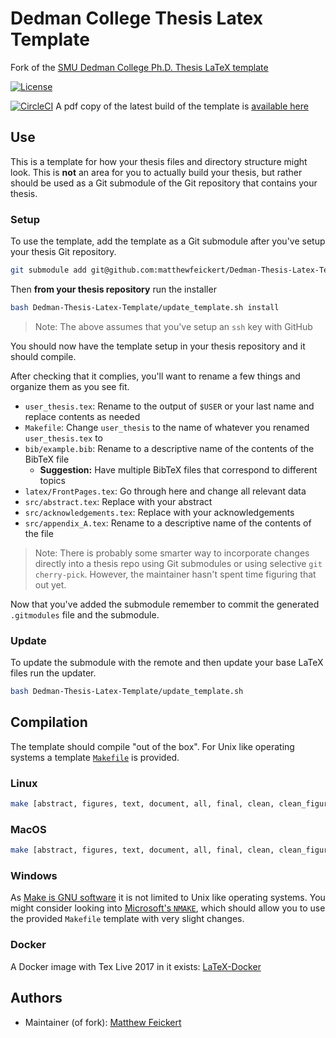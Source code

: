 # Dedman College Thesis Latex Template

Fork of the [SMU Dedman College Ph.D. Thesis LaTeX template](https://www.smu.edu/graduate/CurrentStudents/Graduation/DissThesisGuide)

[![License](https://img.shields.io/badge/License-BSD%203--Clause-blue.svg)](https://opensource.org/licenses/BSD-3-Clause)

[![CircleCI](https://circleci.com/gh/matthewfeickert/Dedman-Thesis-Latex-Template/tree/master.svg?style=svg)](https://circleci.com/gh/matthewfeickert/Dedman-Thesis-Latex-Template/tree/master)
A pdf copy of the latest build of the template is [available here](https://www.physics.smu.edu/mfeickert/dedman-thesis-latex-template/template.pdf)

## Use

This is a template for how your thesis files and directory structure might look. This is **not** an area for you to actually build your thesis, but rather should be used as a Git submodule of the Git repository that contains your thesis.

### Setup

To use the template, add the template as a Git submodule after you've setup your thesis Git repository.

```bash
git submodule add git@github.com:matthewfeickert/Dedman-Thesis-Latex-Template.git
```

Then **from your thesis repository** run the installer

```bash
bash Dedman-Thesis-Latex-Template/update_template.sh install
```

> Note: The above assumes that you've setup an `ssh` key with GitHub

You should now have the template setup in your thesis repository and it should compile.

After checking that it complies, you'll want to rename a few things and organize them as you see fit.

- `user_thesis.tex`: Rename to the output of `$USER` or your last name and replace contents as needed
- `Makefile`: Change `user_thesis` to the name of whatever you renamed `user_thesis.tex` to
- `bib/example.bib`: Rename to a descriptive name of the contents of the BibTeX file
   - **Suggestion:** Have multiple BibTeX files that correspond to different topics
- `latex/FrontPages.tex`: Go through here and change all relevant data
- `src/abstract.tex`: Replace with your abstract
- `src/acknowledgements.tex`: Replace with your acknowledgements
- `src/appendix_A.tex`: Rename to a descriptive name of the contents of the file

> Note: There is probably some smarter way to incorporate changes directly into a thesis repo using Git submodules or using selective `git cherry-pick`. However, the maintainer hasn't spent time figuring that out yet.

Now that you've added the submodule remember to commit the generated `.gitmodules` file and the submodule.

### Update

To update the submodule with the remote and then update your base LaTeX files run the updater.

```bash
bash Dedman-Thesis-Latex-Template/update_template.sh
```

## Compilation

The template should compile "out of the box". For Unix like operating systems a template [`Makefile`](https://github.com/matthewfeickert/Dedman-Thesis-Latex-Template/blob/master/Makefile) is provided.

### Linux

```bash
make [abstract, figures, text, document, all, final, clean, clean_figures, realclean]
```

### MacOS

```bash
make [abstract, figures, text, document, all, final, clean, clean_figures, realclean]
```

### Windows

As [Make is GNU software](https://www.gnu.org/software/make/) it is not limited to Unix like operating systems. You might consider looking into [Microsoft's `NMAKE`](https://msdn.microsoft.com/en-us/library/dd9y37ha.aspx), which should allow you to use the provided `Makefile` template with very slight changes.

### Docker

A Docker image with Tex Live 2017 in it exists: [LaTeX-Docker](https://hub.docker.com/r/matthewfeickert/latex-docker/)


## Authors

 - Maintainer (of fork): [Matthew Feickert](http://www.matthewfeickert.com/)
